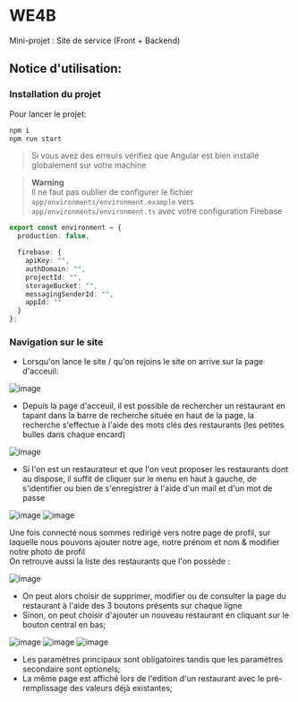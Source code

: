 # WE4B
Mini-projet : Site de service (Front + Backend)

## Notice d'utilisation:

### Installation du projet
Pour lancer le projet:
```bash
npm i
npm run start
```
> Si vous avez des erreurs vérifiez que Angular est bien installé globalement sur votre machine

> **Warning**   
> Il ne faut pas oublier de configurer le fichier `app/environments/environment.example` vers `app/environments/environment.ts` avec votre configuration Firebase

```typescript
export const environment = {
  production: false,

  firebase: {
    apiKey: "",
    authDomain: "",
    projectId: "",
    storageBucket: "",
    messagingSenderId: "",
    appId: ""
  }
};
```

### Navigation sur le site
- Lorsqu'on lance le site / qu'on rejoins le site on arrive sur la page d'acceuil:

![image](https://user-images.githubusercontent.com/49886317/174841167-4862b806-06d4-41d4-a6f2-cb3c2ad2569c.png)

- Depuis la page d'acceuil, il est possible de rechercher un restaurant en tapant dans la barre de recherche située en haut de la page, la recherche s'effectue à l'aide des mots clés des restaurants (les petites bulles dans chaque encard)

![image](https://user-images.githubusercontent.com/49886317/174841546-2c035c21-9b1f-43ee-802a-8208caaef397.png)

- Si l'on est un restaurateur et que l'on veut proposer les restaurants dont au dispose, il suffit de cliquer sur le menu en haut à gauche, de s'identifier ou bien de s'enregistrer à l'aide d'un mail et d'un mot de passe

![image](https://user-images.githubusercontent.com/49886317/174841788-4c6c69de-8adb-497b-a349-e28fd7ccc808.png)
![image](https://user-images.githubusercontent.com/49886317/174841825-bb443d97-7664-4322-8feb-3e96b692a19d.png)

Une fois connecté nous sommes redirigé vers notre page de profil, sur laquelle nous pouvons ajouter notre age, notre prénom et nom & modifier notre photo de profil   
On retrouve aussi la liste des restaurants que l'on possède :

![image](https://user-images.githubusercontent.com/49886317/174842074-623a6e92-1514-4587-a508-841f16f765ac.png)

- On peut alors choisir de supprimer, modifier ou de consulter la page du restaurant à l'aide des 3 boutons présents sur chaque ligne
- Sinon, on peut choisir d'ajouter un nouveau restaurant en cliquant sur le bouton central en bas;

![image](https://user-images.githubusercontent.com/49886317/174842405-670b7fbb-fb73-4327-a1bd-25c9362ee990.png)
![image](https://user-images.githubusercontent.com/49886317/174842438-3e9c6568-a708-44ec-a95d-acf69535adf6.png)
![image](https://user-images.githubusercontent.com/49886317/174842579-1d502f0a-1136-4b86-bf14-a826dd6ed0f1.png)

- Les paramètres principaux sont obligatoires tandis que les paramètres secondaire sont optionels;
- La même page est affiché lors de l'edition d'un restaurant avec le pré-remplissage des valeurs déjà existantes;
